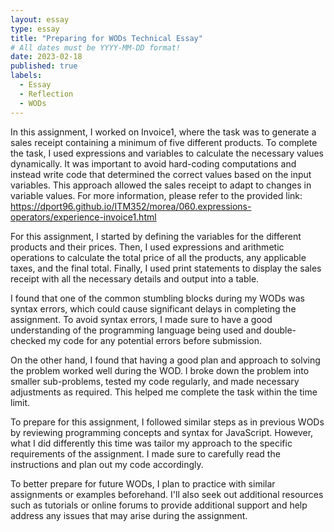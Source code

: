 ```yaml
---
layout: essay
type: essay
title: "Preparing for WODs Technical Essay"
# All dates must be YYYY-MM-DD format!
date: 2023-02-18
published: true
labels:
  - Essay 
  - Reflection
  - WODs
---
```


In this assignment, I worked on Invoice1, where the task was to generate a sales receipt containing a minimum of five different products. To complete the task, I used expressions and variables to calculate the necessary values dynamically. It was important to avoid hard-coding computations and instead write code that determined the correct values based on the input variables. This approach allowed the sales receipt to adapt to changes in variable values. For more information, please refer to the provided link: https://dport96.github.io/ITM352/morea/060.expressions-operators/experience-invoice1.html

For this assignment, I started by defining the variables for the different products and their prices. Then, I used expressions and arithmetic operations to calculate the total price of all the products, any applicable taxes, and the final total. Finally, I used print statements to display the sales receipt with all the necessary details and output into a table.

I found that one of the common stumbling blocks during my WODs was syntax errors, which could cause significant delays in completing the assignment. To avoid syntax errors, I made sure to have a good understanding of the programming language being used and double-checked my code for any potential errors before submission.

On the other hand, I found that having a good plan and approach to solving the problem worked well during the WOD. I broke down the problem into smaller sub-problems, tested my code regularly, and made necessary adjustments as required. This helped me complete the task within the time limit.

To prepare for this assignment, I followed similar steps as in previous WODs by reviewing programming concepts and syntax for JavaScript. However, what I did differently this time was tailor my approach to the specific requirements of the assignment. I made sure to carefully read the instructions and plan out my code accordingly.

To better prepare for future WODs, I plan to practice with similar assignments or examples beforehand. I'll also seek out additional resources such as tutorials or online forums to provide additional support and help address any issues that may arise during the assignment.
